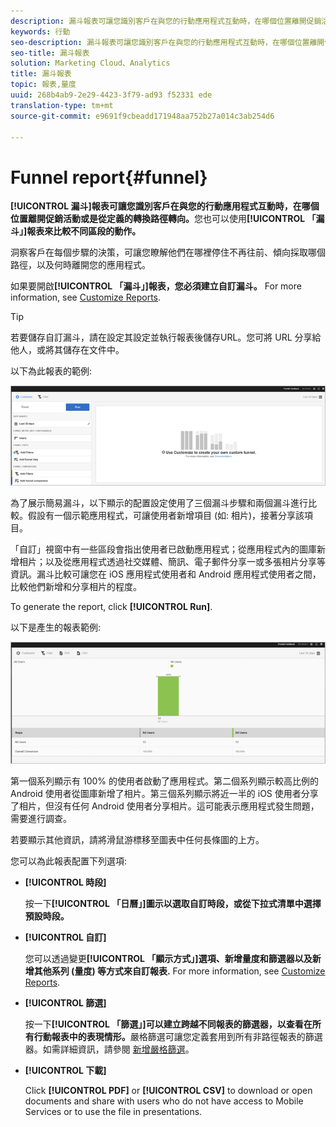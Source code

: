 ```yaml
---
description: 漏斗報表可讓您識別客戶在與您的行動應用程式互動時，在哪個位置離開促銷活動或是從定義的轉換路徑轉向。您也可以使用漏斗報表來比較不同區段的動作。
keywords: 行動
seo-description: 漏斗報表可讓您識別客戶在與您的行動應用程式互動時，在哪個位置離開促銷活動或是從定義的轉換路徑轉向。您也可以使用漏斗報表來比較不同區段的動作。
seo-title: 漏斗報表
solution: Marketing Cloud、Analytics
title: 漏斗報表
topic: 報表,量度
uuid: 268b4ab9-2e29-4423-3f79-ad93 f52331 ede
translation-type: tm+mt
source-git-commit: e9691f9cbeadd171948aa752b27a014c3ab254d6

---
```



# Funnel report{#funnel}

**[!UICONTROL 漏斗]報表可讓您識別客戶在與您的行動應用程式互動時，在哪個位置離開促銷活動或是從定義的轉換路徑轉向。**&#x200B;您也可以使用&#x200B;**[!UICONTROL 「漏斗」]報表來比較不同區段的動作。**

洞察客戶在每個步驟的決策，可讓您瞭解他們在哪裡停住不再往前、傾向採取哪個路徑，以及何時離開您的應用程式。

如果要開啟&#x200B;**[!UICONTROL 「漏斗」]報表，您必須建立自訂漏斗。** For more information, see [Customize Reports](/help/using/usage/reports-customize/reports-customize.md).

>[!TIP]
>
>若要儲存自訂漏斗，請在設定其設定並執行報表後儲存URL。您可將 URL 分享給他人，或將其儲存在文件中。

以下為此報表的範例:

![](assets/funnel_create.png)

為了展示簡易漏斗，以下顯示的配置設定使用了三個漏斗步驟和兩個漏斗進行比較。假設有一個示範應用程式，可讓使用者新增項目 (如: 相片)，接著分享該項目。

「自訂」視窗中有一些區段會指出使用者已啟動應用程式；從應用程式內的圖庫新增相片；以及從應用程式透過社交媒體、簡訊、電子郵件分享一或多張相片分享等資訊。漏斗比較可讓您在 iOS 應用程式使用者和 Android 應用程式使用者之間，比較他們新增和分享相片的程度。

To generate the report, click **[!UICONTROL Run]**.

以下是產生的報表範例:

![](assets/funnel.png)

第一個系列顯示有 100% 的使用者啟動了應用程式。第二個系列顯示較高比例的 Android 使用者從圖庫新增了相片。第三個系列顯示將近一半的 iOS 使用者分享了相片，但沒有任何 Android 使用者分享相片。這可能表示應用程式發生問題，需要進行調查。

若要顯示其他資訊，請將滑鼠游標移至圖表中任何長條圖的上方。

您可以為此報表配置下列選項:

* **[!UICONTROL 時段]**

   按一下&#x200B;**[!UICONTROL 「日曆」]圖示以選取自訂時段，或從下拉式清單中選擇預設時段。**
* **[!UICONTROL 自訂]**

   您可以透過變更&#x200B;**[!UICONTROL 「顯示方式」]選項、新增量度和篩選器以及新增其他系列 (量度) 等方式來自訂報表.** For more information, see [Customize Reports](/help/using/usage/reports-customize/reports-customize.md).
* **[!UICONTROL 篩選]**

   按一下&#x200B;**[!UICONTROL 「篩選」]可以建立跨越不同報表的篩選器，以查看在所有行動報表中的表現情形。**&#x200B;嚴格篩選可讓您定義套用到所有非路徑報表的篩選器。如需詳細資訊，請參閱 [新增嚴格篩選](/help/using/usage/reports-customize/t-sticky-filter.md)。
* **[!UICONTROL 下載]**

   Click **[!UICONTROL PDF]** or **[!UICONTROL CSV]** to download or open documents and share with users who do not have access to Mobile Services or to use the file in presentations.